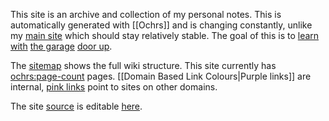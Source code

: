 This site is an archive and collection of my personal notes.  This is automatically generated with [[Ochrs]] and is changing constantly, unlike my [main site](https://zachmanson.com) which should stay relatively stable.  The goal of this is to [learn](https://notes.andymatuschak.org/Work_with_the_garage_door_up) [with](https://www.swyx.io/learn-in-public) [the garage](https://notes.nicolevanderhoeven.com/Learning+in+public) [door up](https://notes.nicolevanderhoeven.com/Working+with+the+garage+door+up).

The [sitemap](/404.html) shows the full wiki structure. This site currently has <ochrs:page-count> pages.  [[Domain Based Link Colours|Purple links]] are internal, [pink links](https://en.wikipedia.org/wiki/Magic_(programming)) point to sites on other domains. 

The site [source](https://github.com/pavo-etc/notes) is editable [here](https://github.dev/pavo-etc/notes/).

